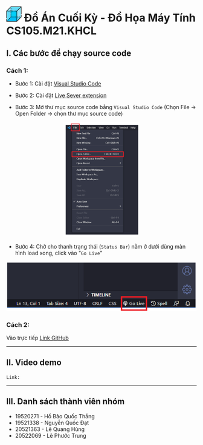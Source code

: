<h1> <img src="img/box3.png" width="40"> Đồ Án Cuối Kỳ - Đồ Họa Máy Tính CS105.M21.KHCL</h1>


## I. Các bước để chạy source code

### Cách 1:
- Bước 1: Cài đặt [Visual Studio Code](https://code.visualstudio.com/download")

- Bước 2: Cài đặt [Live Sever extension](https://ritwickdey.github.io/vscode-live-server/)

- Bước 3: Mở thư mục source code bằng `Visual Studio Code`
   (Chọn File -> Open Folder -> chọn thư mục source code)

<p align="center">
<img src="img/menu.png" alt="Go live in VS Code" style="width:40%">
</p>

- Bước 4: Chờ cho thanh trạng thái (`Status Bar`) nằm ở dưới dùng màn hình load xong, click vào "`Go Live`" 

<p align="center">
<img src="img/vscode3.png" alt="Go live in VS Code">
</p>


### Cách 2:
Vào trực tiếp [Link GitHub](https://shenggkai.github.io/Final-Project-CS105/)

---
## II. Video demo
    Link: 
---
## III. Danh sách thành viên nhóm
- 19520271 - Hồ Bảo Quốc Thắng
- 19521338 - Nguyễn Quốc Đạt
- 20521363 - Lê Quang Hùng
- 20522069 - Lê Phước Trung 